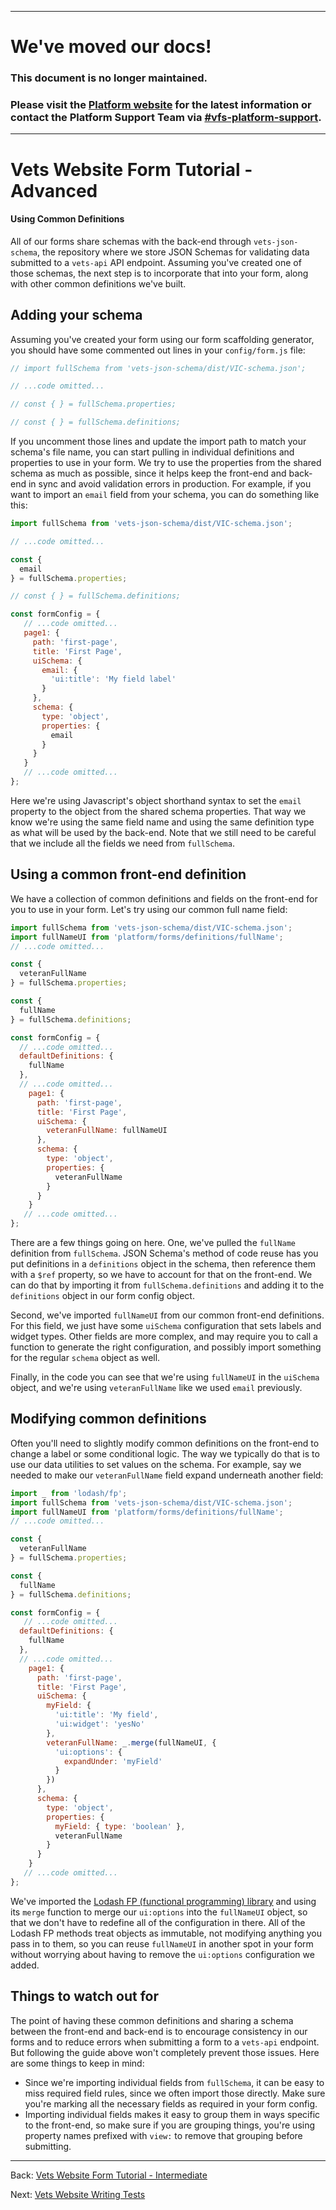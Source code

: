 ---- 


# We've moved our docs!

### This document is no longer maintained.

### Please visit the [Platform website](https://depo-platform-documentation.scrollhelp.site/) for the latest information or contact the Platform Support Team via [#vfs-platform-support](https://dsva.slack.com/archives/CBU0KDSB1).


----
# Vets Website Form Tutorial - Advanced

#### Using Common Definitions

All of our forms share schemas with the back-end through `vets-json-schema`, the repository where we store JSON Schemas for validating data submitted to a `vets-api` API endpoint. Assuming you've created one of those schemas, the next step is to incorporate that into your form, along with other common definitions we've built.

## Adding your schema

Assuming you've created your form using our form scaffolding generator, you should have some commented out lines in your `config/form.js` file:

```js
// import fullSchema from 'vets-json-schema/dist/VIC-schema.json';

// ...code omitted...

// const { } = fullSchema.properties;

// const { } = fullSchema.definitions;
```

If you uncomment those lines and update the import path to match your schema's file name, you can start pulling in individual definitions and properties to use in your form. We try to use the properties from the shared schema as much as possible, since it helps keep the front-end and back-end in sync and avoid validation errors in production. For example, if you want to import an `email` field from your schema, you can do something like this:

```js
import fullSchema from 'vets-json-schema/dist/VIC-schema.json';

// ...code omitted...

const {
  email
} = fullSchema.properties;

// const { } = fullSchema.definitions;

const formConfig = {
   // ...code omitted...
   page1: {
     path: 'first-page',
     title: 'First Page',
     uiSchema: {
       email: {
         'ui:title': 'My field label'
       }
     },
     schema: {
       type: 'object',
       properties: {
         email
       }
     }
   }
   // ...code omitted...
};
```

Here we're using Javascript's object shorthand syntax to set the `email` property to the object from the shared schema properties. That way we know we're using the same field name and using the same definition type as what will be used by the back-end. Note that we still need to be careful that we include all the fields we need from `fullSchema`.

## Using a common front-end definition

We have a collection of common definitions and fields on the front-end for you to use in your form. Let's try using our common full name field:

```js
import fullSchema from 'vets-json-schema/dist/VIC-schema.json';
import fullNameUI from 'platform/forms/definitions/fullName';
// ...code omitted...

const {
  veteranFullName
} = fullSchema.properties;

const {
  fullName
} = fullSchema.definitions;

const formConfig = {
  // ...code omitted...
  defaultDefinitions: {
    fullName
  },
  // ...code omitted...
    page1: {
      path: 'first-page',
      title: 'First Page',
      uiSchema: {
        veteranFullName: fullNameUI
      },
      schema: {
        type: 'object',
        properties: {
          veteranFullName
        }
      }
    }
   // ...code omitted...
};
```

There are a few things going on here. One, we've pulled the `fullName` definition from `fullSchema`. JSON Schema's method of code reuse has you put definitions in a `definitions` object in the schema, then reference them with a `$ref` property, so we have to account for that on the front-end. We can do that by importing it from `fullSchema.definitions` and adding it to the `definitions` object in our form config object.

Second, we've imported `fullNameUI` from our common front-end definitions. For this field, we just have some `uiSchema` configuration that sets labels and widget types. Other fields are more complex, and may require you to call a function to generate the right configuration, and possibly import something for the regular `schema` object as well.

Finally, in the code you can see that we're using `fullNameUI` in the `uiSchema` object, and we're using `veteranFullName` like we used `email` previously.

## Modifying common definitions

Often you'll need to slightly modify common definitions on the front-end to change a label or some conditional logic. The way we typically do that is to use our data utilities to set values on the schema. For example, say we needed to make our `veteranFullName` field expand underneath another field:

```js
import _ from 'lodash/fp';
import fullSchema from 'vets-json-schema/dist/VIC-schema.json';
import fullNameUI from 'platform/forms/definitions/fullName';
// ...code omitted...

const {
  veteranFullName
} = fullSchema.properties;

const {
  fullName
} = fullSchema.definitions;

const formConfig = {
   // ...code omitted...
  defaultDefinitions: {
    fullName
  },
  // ...code omitted...
    page1: {
      path: 'first-page',
      title: 'First Page',
      uiSchema: {
        myField: {
          'ui:title': 'My field',
          'ui:widget': 'yesNo'
        },
        veteranFullName: _.merge(fullNameUI, {
          'ui:options': {
            expandUnder: 'myField'
          }
        })
      },
      schema: {
        type: 'object',
        properties: {
          myField: { type: 'boolean' },
          veteranFullName
        }
      }
    }
   // ...code omitted...
};
```

We've imported the [Lodash FP (functional programming) library](https://github.com/lodash/lodash/wiki/FP-Guide) and using its `merge` function to merge our `ui:options` into the `fullNameUI` object, so that we don't have to redefine all of the configuration in there. All of the Lodash FP methods treat objects as immutable, not modifying anything you pass in to them, so you can reuse `fullNameUI` in another spot in your form without worrying about having to remove the `ui:options` configuration we added.

## Things to watch out for

The point of having these common definitions and sharing a schema between the front-end and back-end is to encourage consistency in our forms and to reduce errors when submitting a form to a `vets-api` endpoint. But following the guide above won't completely prevent those issues. Here are some things to keep in mind:

- Since we're importing individual fields from `fullSchema`, it can be easy to miss required field rules, since we often import those directly. Make sure you're marking all the necessary fields as required in your form config.
- Importing individual fields makes it easy to group them in ways specific to the front-end, so make sure if you are grouping things, you're using property names prefixed with `view:` to remove that grouping before submitting.

<hr>

Back: [Vets Website Form Tutorial - Intermediate](form-tutorial-intermediate.md)

Next: [Vets Website Writing Tests](writing-tests.md)
